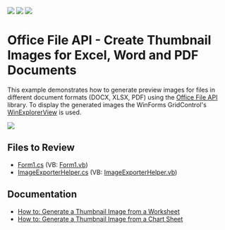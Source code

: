 <!-- default badges list -->
![](https://img.shields.io/endpoint?url=https://codecentral.devexpress.com/api/v1/VersionRange/143175290/21.1.3%2B)
[![](https://img.shields.io/badge/Open_in_DevExpress_Support_Center-FF7200?style=flat-square&logo=DevExpress&logoColor=white)](https://supportcenter.devexpress.com/ticket/details/T830551)
[![](https://img.shields.io/badge/📖_How_to_use_DevExpress_Examples-e9f6fc?style=flat-square)](https://docs.devexpress.com/GeneralInformation/403183)
<!-- default badges end -->

# Office File API - Create Thumbnail Images for Excel, Word and PDF Documents

This example demonstrates how to generate preview images for files in different document formats (DOCX, XLSX, PDF) using the [Office File API](https://docs.devexpress.com/OfficeFileAPI/14911/Office-File-API) library. To display the generated images the WinForms GridControl's [WinExplorerView](https://docs.devexpress.com/WindowsForms/114759/Controls-and-Libraries/Data-Grid/Views/WinExplorer-View) is used.

![](./Images/Thumbnails.png)

## Files to Review

* [Form1.cs](./CS/Form1.cs) (VB: [Form1.vb](./VB/Form1.vb))
* [ImageExporterHelper.cs](./CS/ImageExporterHelper.cs) (VB: [ImageExporterHelper.vb](./VB/ImageExporterHelper.vb))

## Documentation

* [How to: Generate a Thumbnail Image from a Worksheet](https://docs.devexpress.com/OfficeFileAPI/403376/spreadsheet-document-api/examples/worksheets/how-to-generate-a-thumbnail-from-a-worksheet)
* [How to: Generate a Thumbnail Image from a Chart Sheet](https://docs.devexpress.com/OfficeFileAPI/403379/spreadsheet-document-api/examples/charts/how-to-generate-a-thumbnail-from-a-chart-sheet)
